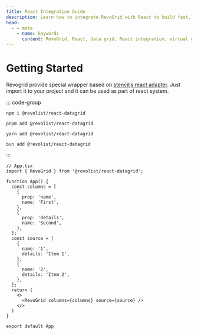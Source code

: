 ```yaml
---
title: React Integration Guide
description: Learn how to integrate RevoGrid with React to build fast, scalable data grids with support for virtual rows and columns.
head:
  - - meta
    - name: keywords
      content: RevoGrid, React, data grid, React integration, virtual grid, virtual rows, virtual columns, React grid example, grid performance, large data sets, customizable grid, RevoGrid React components
---
```


# Getting Started

Revogrid provide special wrapper based on [stenciljs react adapter](https://www.npmjs.com/package/@stencil/react-output-target). Just import it to your project and it can be used as part of react system.

::: code-group

```npm
npm i @revolist/react-datagrid

```

```pnpm
pnpm add @revolist/react-datagrid
```

```yarn
yarn add @revolist/react-datagrid
```

```bun
bun add @revolist/react-datagrid
```
:::



```tsx
// App.tsx
import { RevoGrid } from '@revolist/react-datagrid';

function App() {
  const columns = [
    {
      prop: 'name',
      name: 'First',
    },
    {
      prop: 'details',
      name: 'Second',
    },
  ];
  const source = [
    {
      name: '1',
      details: 'Item 1',
    },
    {
      name: '2',
      details: 'Item 2',
    },
  ];
  return (
    <>
      <RevoGrid columns={columns} source={source} />
    </>
  )
}

export default App

```

<!--@include: ../../demo/react/react.sample.md-->
